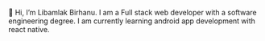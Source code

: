 👋 Hi, I’m Libamlak Birhanu. I am a Full stack web developer with a software engineering degree. I am currently learning android app development with react native.

